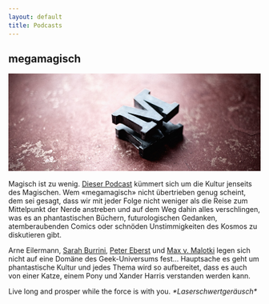 ```yaml
---
layout: default
title: Podcasts
---
```

## megamagisch
![megamagisch](/images/megamagisch.jpg)

Magisch ist zu wenig. [Dieser Podcast](https://megamagis.ch) kümmert sich um die Kultur jenseits des Magischen. Wem «megamagisch» nicht übertrieben genug scheint, dem sei gesagt, dass wir mit jeder Folge nicht weniger als die Reise zum Mittelpunkt der Nerde anstreben und auf dem Weg dahin alles verschlingen, was es an phantastischen Büchern, futurologischen Gedanken, atemberaubenden Comics oder schnöden Unstimmigkeiten des Kosmos zu diskutieren gibt.

Arne Eilermann, [Sarah Burrini](http://sarahburrini.com), [Peter Eberst](http://www.petereberst.de) und  [Max v. Malotki](http://www.verdammtguterkuchen.de) legen sich nicht auf eine Domäne des Geek-Universums fest… Hauptsache es geht um phantastische Kultur und jedes Thema wird so aufbereitet, dass es auch von einer Katze, einem Pony und Xander Harris verstanden werden kann.

Live long and prosper while the force is with you. *\*Laserschwertgeräusch\**
